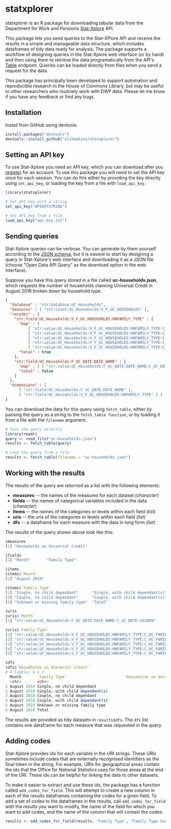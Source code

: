 # statxplorer

statxplorer is an R package for downloading tabular data from the Department for Work and Pensions [Stat-Xplore](https://stat-xplore.dwp.gov.uk/webapi/jsf/login.xhtml) API. 

This package lets you send queries to the Stat-XPlore API and receive the results in a simple and manageable data structure, which includes dataframes of tidy data ready for analysis. The package supports a workflow of designing queries in the Stat-Xplore web interface (or by hand) and then using them to retrieve the data programatically from the API's [Table](https://stat-xplore.dwp.gov.uk/webapi/online-help/Open-Data-API-Table.html) endpoint. Queries can be loaded directly from files when you send a request for the data.

This package has principally been developed to support automation and reproducible research in the House of Commons Library, but may be useful to other researchers who routinely work with DWP data. Please let me know if you have any feedback or find any bugs.

## Installation

Install from GitHub using devtools.

```r
install.packages("devtools")
devtools::install_github("olihawkins/statxplorer")
```

## Setting an API key

To use Stat-Xplore you need an API key, which you can download after you [register](https://stat-xplore.dwp.gov.uk/webapi/jsf/user/register.xhtml) for an account. To use this package you will need to set the API key once for each session. You can do this either by providing the key directly using `set_api_key`, or loading the key from a file with `load_api_key`.

```r
library(statxplorer)

# Set API key with a string
set_api_key("APIKEYSTRING")

# Set API key from a file
load_api_key("api_key.txt")

```

## Sending queries

Stat-Xplore queries can be verbose. You can generate by them yourself according to the [JSON schema](https://stat-xplore.dwp.gov.uk/webapi/online-help/Open-Data-API-Table.html), but it is easiest to start by designing a query in Stat-Xplore's web interface and downloading it as a JSON file (choose "Open Data API Query" as the download option in the web interface).

Suppose you have this query stored in a file called **uc-households.json**, which requests the number of households claiming Universal Credit in August 2018 broken down by household type.

```json
{
  "database" : "str:database:UC_Households",
  "measures" : [ "str:count:UC_Households:V_F_UC_HOUSEHOLDS" ],
  "recodes" : {
    "str:field:UC_Households:V_F_UC_HOUSEHOLDS:HNFAMILY_TYPE" : {
      "map" : [
          [ "str:value:UC_Households:V_F_UC_HOUSEHOLDS:HNFAMILY_TYPE:C_UC_FAMILY_TYPE:1" ],
          [ "str:value:UC_Households:V_F_UC_HOUSEHOLDS:HNFAMILY_TYPE:C_UC_FAMILY_TYPE:2" ],
          [ "str:value:UC_Households:V_F_UC_HOUSEHOLDS:HNFAMILY_TYPE:C_UC_FAMILY_TYPE:3" ],
          [ "str:value:UC_Households:V_F_UC_HOUSEHOLDS:HNFAMILY_TYPE:C_UC_FAMILY_TYPE:4" ],
          [ "str:value:UC_Households:V_F_UC_HOUSEHOLDS:HNFAMILY_TYPE:C_UC_FAMILY_TYPE:99" ] ],
      "total" : true
    },
    "str:field:UC_Households:F_UC_DATE:DATE_NAME" : {
      "map" : [ [ "str:value:UC_Households:F_UC_DATE:DATE_NAME:C_UC_DATE:201808" ] ],
      "total" : false
    }
  },
  "dimensions" : [
      [ "str:field:UC_Households:F_UC_DATE:DATE_NAME" ],
      [ "str:field:UC_Households:V_F_UC_HOUSEHOLDS:HNFAMILY_TYPE" ] ]
}
```

You can download the data for this query using `fetch_table`, either by passing the query as a string to the `fetch_table function`, or by loading it from a file with the `filename` argument.

```r
# Pass the query directly
library(readr)
query <- read_file("uc-households.json")
results <- fetch_table(query)

# Load the query from a file
results <- fetch_table(filename = "uc-households.json")
```

## Working with the results

The results of the query are returned as a list with the following elements:

- **measures** -- the names of the measures for each dataset (*character*)
- **fields** -- the names of categorical variables included in the data (*character*)
- **items** -- the names of the categories or levels within each field (*list*)
- **uris** -- the uris of the categories or levels within each field (*list*)
- **dfs** -- a dataframe for each measure with the data in long form (*list*)

The results of the query shown above look like this:

```r
$measures
[1] "Households on Universal Credit"

$fields
[1] "Month"       "Family Type"

$items
$items$`Month`
[1] "August 2018"

$items$`Family Type`
[1] "Single, no child dependant"      "Single, with child dependant(s)"
[3] "Couple, no child dependant"      "Couple, with child dependant(s)"
[5] "Unknown or missing family type"  "Total"                          

$uris
$uris$`Month`
[1] "str:value:UC_Households:F_UC_DATE:DATE_NAME:C_UC_DATE:201808"

$uris$`Family Type`
[1] "str:value:UC_Households:V_F_UC_HOUSEHOLDS:HNFAMILY_TYPE:C_UC_FAMILY_TYPE:1" 
[2] "str:value:UC_Households:V_F_UC_HOUSEHOLDS:HNFAMILY_TYPE:C_UC_FAMILY_TYPE:2" 
[3] "str:value:UC_Households:V_F_UC_HOUSEHOLDS:HNFAMILY_TYPE:C_UC_FAMILY_TYPE:3" 
[4] "str:value:UC_Households:V_F_UC_HOUSEHOLDS:HNFAMILY_TYPE:C_UC_FAMILY_TYPE:4" 
[5] "str:value:UC_Households:V_F_UC_HOUSEHOLDS:HNFAMILY_TYPE:C_UC_FAMILY_TYPE:99"

$dfs
$dfs$`Households on Universal Credit`
# A tibble: 6 x 3
  Month       `Family Type`                         `Households on Universal Credit`
  <chr>       <chr>                                                            <dbl>
1 August 2018 Single, no child dependant                                      625010
2 August 2018 Single, with child dependant(s)                                 251797
3 August 2018 Couple, no child dependant                                       35651
4 August 2018 Couple, with child dependant(s)                                  91236
5 August 2018 Unknown or missing family type                                       0
6 August 2018 Total                                                          1003697
```

The results are provided as tidy datasets in `results$dfs`. The `dfs` list contains one dataframe for each measure that was requested in the query.

## Adding codes

Stat-Xplore provides ids for each variable in the URI strings. These URIs sometimes include codes that are externally recognised identifiers as the final token in the string. For example, URIs for geographical areas contain the ids that the Office for National Statistics uses for those areas at the end of the URI. These ids can be helpful for linking the data to other datasets.

To make it easier to extract and use these ids, the package has a function called `add_codes_for_field`. This will attempt to create a new column in each of the results dataframes containing the codes for a given field. To add a set of codes to the dataframes in the results, call `add_codes_for_field` with the results you want to modify, the name of the field for which you want to add codes, and the name of the column that will contain the codes.

```r
results <- add_codes_for_field(results, "Family Type", "Family Type Codes")
```

